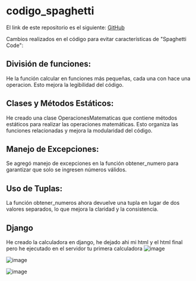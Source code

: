 # codigo_spaghetti

El link de este repositorio es el siguiente: [GitHub](https://github.com/joseluis031/codigo_spaghetti.git)

Cambios realizados en el código para evitar características de "Spaghetti Code":

## División de funciones:

He la función calcular en funciones más pequeñas, cada una con hace una operacion. Esto mejora la legibilidad del código.

## Clases y Métodos Estáticos:

He creado una clase OperacionesMatematicas que contiene métodos estáticos para realizar las operaciones matemáticas. Esto organiza las funciones relacionadas y mejora la modularidad del código.

## Manejo de Excepciones:

Se agregó manejo de excepciones en la función obtener_numero para garantizar que solo se ingresen números válidos.

## Uso de Tuplas:

La función obtener_numeros ahora devuelve una tupla en lugar de dos valores separados, lo que mejora la claridad y la consistencia.


## Django
He creado la calculadora en django, he dejado ahi mi html y el html final pero he ejecutado en el servidor tu primera calculadora
![image](https://github.com/joseluis031/codigo_spaghetti/assets/91721888/0750619c-0688-436a-95fa-3552ce09d4b1)


![image](https://github.com/joseluis031/codigo_spaghetti/assets/91721888/ccb7be24-c3ca-45ad-846d-879229d31628)

![image](https://github.com/joseluis031/codigo_spaghetti/assets/91721888/7d532111-6b46-45a7-9089-9810b936605f)
